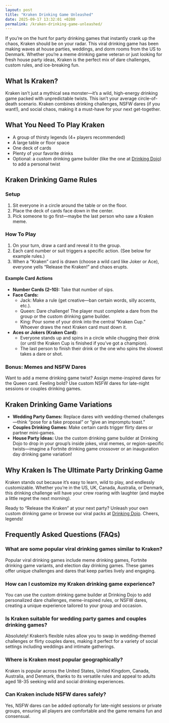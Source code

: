 ```yaml
---
layout: post
title: "Kraken Drinking Game Unleashed"
date: 2025-09-17 13:32:01 +0200
permalink: /kraken-drinking-game-unleashed/
---
```

If you’re on the hunt for party drinking games that instantly crank up the chaos, Kraken should be on your radar. This viral drinking game has been making waves at house parties, weddings, and dorm rooms from the US to Denmark. Whether you’re a meme drinking game veteran or just looking for fresh house party ideas, Kraken is the perfect mix of dare challenges, custom rules, and ice-breaking fun.

## What Is Kraken?  

Kraken isn’t just a mythical sea monster—it’s a wild, high-energy drinking game packed with unpredictable twists. This isn’t your average circle-of-death scenario. Kraken combines drinking challenges, NSFW dares (if you want!), and social chaos, making it a must-have for your next get-together.

## What You Need To Play Kraken

- A group of thirsty legends (4+ players recommended)
- A large table or floor space  
- One deck of cards  
- Plenty of your favorite drinks  
- Optional: a custom drinking game builder (like the one at [Drinking Dojo](https://drinkingdojo.com)) to add a personal twist

## Kraken Drinking Game Rules

### Setup

1. Sit everyone in a circle around the table or on the floor.
2. Place the deck of cards face down in the center.
3. Pick someone to go first—maybe the last person who saw a Kraken meme.

### How To Play

1. On your turn, draw a card and reveal it to the group.
2. Each card number or suit triggers a specific action. (See below for example rules.)
3. When a “Kraken” card is drawn (choose a wild card like Joker or Ace), everyone yells “Release the Kraken!” and chaos erupts.

#### Example Card Actions

- **Number Cards (2–10):** Take that number of sips.
- **Face Cards:**
    - Jack: Make a rule (get creative—ban certain words, silly accents, etc.).
    - Queen: Dare challenge! The player must complete a dare from the group or the custom drinking game builder.
    - King: Pour some of your drink into the central “Kraken Cup.” Whoever draws the next Kraken card must down it.
- **Aces or Jokers (Kraken Card):**
    - Everyone stands up and spins in a circle while chugging their drink (or until the Kraken Cup is finished if you’ve got a champion).
    - The last person to finish their drink or the one who spins the slowest takes a dare or shot.

### Bonus: Memes and NSFW Dares

Want to add a meme drinking game twist? Assign meme-inspired dares for the Queen card. Feeling bold? Use custom NSFW dares for late-night sessions or couples drinking games.

## Kraken Drinking Game Variations

- **Wedding Party Games:** Replace dares with wedding-themed challenges—think “pose for a fake proposal” or “give an impromptu toast.”
- **Couples Drinking Games:** Make certain cards trigger flirty dares or partner mini-games.
- **House Party Ideas:** Use the custom drinking game builder at Drinking Dojo to drop in your group’s inside jokes, viral memes, or region-specific twists—imagine a Fortnite drinking game crossover or an inauguration day drinking game variation!

## Why Kraken Is The Ultimate Party Drinking Game

Kraken stands out because it’s easy to learn, wild to play, and endlessly customizable. Whether you’re in the US, UK, Canada, Australia, or Denmark, this drinking challenge will have your crew roaring with laughter (and maybe a little regret the next morning).

Ready to “Release the Kraken” at your next party? Unleash your own custom drinking game or browse our viral packs at [Drinking Dojo](https://drinkingdojo.com). Cheers, legends!

## Frequently Asked Questions (FAQs)

### What are some popular viral drinking games similar to Kraken?  
Popular viral drinking games include meme drinking games, Fortnite drinking game variants, and election day drinking games. These games offer unique challenges and dares that keep parties lively and engaging.

### How can I customize my Kraken drinking game experience?  
You can use the custom drinking game builder at Drinking Dojo to add personalized dare challenges, meme-inspired rules, or NSFW dares, creating a unique experience tailored to your group and occasion.

### Is Kraken suitable for wedding party games and couples drinking games?  
Absolutely! Kraken’s flexible rules allow you to swap in wedding-themed challenges or flirty couples dares, making it perfect for a variety of social settings including weddings and intimate gatherings.

### Where is Kraken most popular geographically?  
Kraken is popular across the United States, United Kingdom, Canada, Australia, and Denmark, thanks to its versatile rules and appeal to adults aged 18-35 seeking wild and social drinking experiences.

### Can Kraken include NSFW dares safely?  
Yes, NSFW dares can be added optionally for late-night sessions or private groups, ensuring all players are comfortable and the game remains fun and consensual.

<script type="application/ld+json">
{
  "@context": "https://schema.org",
  "@type": "BlogPosting",
  "headline": "Kraken Drinking Game Unleashed",
  "description": "Discover the Kraken drinking game — a viral, customizable party drinking game packed with dare challenges, meme twists, and social chaos. Perfect for house parties, weddings, and unforgettable nights from the US to Denmark.",
  "url": "https://drinkingdojo.com/blog/kraken-drinking-game-unleashed",
  "datePublished": "2024-06-01",
  "author": {
    "@type": "Person",
    "name": "Drinking Dojo"
  },
  "publisher": {
    "@type": "Person",
    "name": "Drinking Dojo"
  },
  "mainEntityOfPage": {
    "@type": "WebPage",
    "@id": "https://drinkingdojo.com/blog/kraken-drinking-game-unleashed"
  },
  "keywords": "drinking games, party drinking games, custom drinking game builder, dare challenges, viral drinking games, meme drinking games, fortnite drinking game, inauguration day drinking game, NSFW dares, election day drinking game, wedding party games, couples drinking games, house party ideas, drinking challenges",
  "inLanguage": "en-US"
}
</script>

<script type="application/ld+json">
{
  "@context": "https://schema.org",
  "@type": "FAQPage",
  "mainEntity": [
    {
      "@type": "Question",
      "name": "What are some popular viral drinking games similar to Kraken?",
      "acceptedAnswer": {
        "@type": "Answer",
        "text": "Popular viral drinking games include meme drinking games, Fortnite drinking game variants, and election day drinking games. These games offer unique challenges and dares that keep parties lively and engaging."
      }
    },
    {
      "@type": "Question",
      "name": "How can I customize my Kraken drinking game experience?",
      "acceptedAnswer": {
        "@type": "Answer",
        "text": "You can use the custom drinking game builder at Drinking Dojo to add personalized dare challenges, meme-inspired rules, or NSFW dares, creating a unique experience tailored to your group and occasion."
      }
    },
    {
      "@type": "Question",
      "name": "Is Kraken suitable for wedding party games and couples drinking games?",
      "acceptedAnswer": {
        "@type": "Answer",
        "text": "Absolutely! Kraken’s flexible rules allow you to swap in wedding-themed challenges or flirty couples dares, making it perfect for a variety of social settings including weddings and intimate gatherings."
      }
    },
    {
      "@type": "Question",
      "name": "Where is Kraken most popular geographically?",
      "acceptedAnswer": {
        "@type": "Answer",
        "text": "Kraken is popular across the United States, United Kingdom, Canada, Australia, and Denmark, thanks to its versatile rules and appeal to adults aged 18-35 seeking wild and social drinking experiences."
      }
    },
    {
      "@type": "Question",
      "name": "Can Kraken include NSFW dares safely?",
      "acceptedAnswer": {
        "@type": "Answer",
        "text": "Yes, NSFW dares can be added optionally for late-night sessions or private groups, ensuring all players are comfortable and the game remains fun and consensual."
      }
    }
  ]
}
</script>